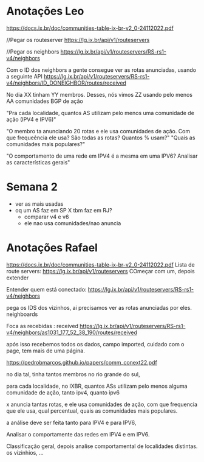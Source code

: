 # Anotações Leo
https://docs.ix.br/doc/communities-table-ix-br-v2_0-24112022.pdf

//Pegar os routeserver
https://lg.ix.br/api/v1/routeservers

//Pegar os neighbors
https://lg.ix.br/api/v1/routeservers/RS-rs1-v4/neighbors

Com o ID dos neighbors a gente consegue ver as rotas anunciadas, usando a seguinte API
https://lg.ix.br/api/v1/routeservers/RS-rs1-v4/neighbors/ID_DONEIGHBOR/routes/received


No dia XX tinham YY membros. Desses, nós vimos ZZ usando pelo menos AA comunidades BGP de ação

"Pra cada localidade, quantos AS utilizam pelo menos uma comunidade de ação (IPV4 e IPV6)"

"O membro ta anunciando 20 rotas e ele usa comunidades de ação. Com que frequeência ele usa? São todas as rotas? Quantos % usam?"
"Quais as comunidades mais populares?"

"O comportamento de uma rede em IPV4 é a mesma em uma IPV6? Analisar as características gerais"



# Semana 2
- ver as mais usadas
- oq um AS faz em SP X tbm faz em RJ?
  - comparar v4 e v6
  - ele nao usa comunidades/nao anuncia

# Anotações Rafael

https://docs.ix.br/doc/communities-table-ix-br-v2_0-24112022.pdf
Lista de route servers: 
https://lg.ix.br/api/v1/routeservers
COmeçar com um, depois extender

Entender quem está conectado:
https://lg.ix.br/api/v1/routeservers/RS-rs1-v4/neighbors

pega os IDS dos vizinhos, ai precisamos ver as rotas anunciadas por eles.
neighboards

Foca as recebidas : received
https://lg.ix.br/api/v1/routeservers/RS-rs1-v4/neighbors/as1031_177_52_38_190/routes/received

após isso recebemos todos os dados, campo imported, cuidado com o page, tem mais de uma página.

https://pedrobmarcos.github.io/papers/comm_conext22.pdf


no dia tal, tinha tantos membros no rio grande do sul,

para cada localidade, no IXBR, quantos ASs utilizam pelo menos alguma comunidade de ação, tanto ipv4, quanto ipv6

x anuncia tantas rotas, e ele usa comunidades de ação, com que frequencia que ele usa, qual percentual, 
quais as comunidades mais populares.

a análise deve ser feita tanto para IPV4 e para IPV6, 

Analisar o comportamente das redes em IPV4 e em IPV6.

Classificação geral, depois analise comportamental de localidades distintas. os vizinhios, ...
